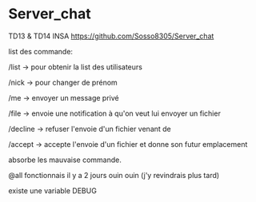 # Server_chat
TD13 & TD14 INSA
https://github.com/Sosso8305/Server_chat

list des commande:

/list -> pour obtenir la list des utilisateurs

/nick <name> -> pour changer de prénom 

/me <name> <msg> -> envoyer un message privé

/file <name> <fileSRC> -> envoie une notification à <name> qu'on veut lui envoyer un fichier

/decline <name> -> refuser l'envoie d'un fichier venant de <name>

/accept <name> <fileDEST> -> accepte l'envoie d'un fichier et donne son futur emplacement

absorbe les mauvaise commande.

@all fonctionnais il y a 2 jours ouin ouin
(j'y revindrais plus tard)

existe une variable DEBUG